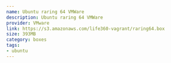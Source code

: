 ```yaml
---
name: Ubuntu raring 64 VMWare
description: Ubuntu raring 64 VMWare
provider: VMware
link: https://s3.amazonaws.com/life360-vagrant/raring64.box
size: 393MB
category: boxes
tags:
- ubuntu
---
```

